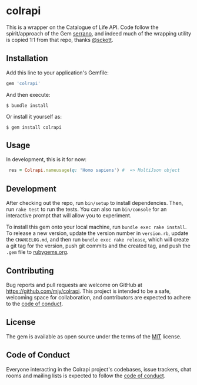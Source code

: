 # colrapi

This is a wrapper on the Catalogue of Life API. Code follow the spirit/approach of the Gem [serrano](https://github.com/sckott/serrano), and indeed much of the wrapping utility is copied 1:1 from that repo, thanks [@sckott](https://github.com/sckott).

## Installation

Add this line to your application's Gemfile:

```ruby
gem 'colrapi'
```

And then execute:

    $ bundle install

Or install it yourself as:

    $ gem install colrapi

## Usage

In development, this is it for now:
```ruby
 res = Colrapi.nameusage(q: 'Homo sapiens') #  => MultiJson object
```

## Development

After checking out the repo, run `bin/setup` to install dependencies. Then, run `rake test` to run the tests. You can also run `bin/console` for an interactive prompt that will allow you to experiment.

To install this gem onto your local machine, run `bundle exec rake install`. To release a new version, update the version number in `version.rb`, update the `CHANGELOG.md`, and then run `bundle exec rake release`, which will create a git tag for the version, push git commits and the created tag, and push the `.gem` file to [rubygems.org](https://rubygems.org).

## Contributing

Bug reports and pull requests are welcome on GitHub at https://github.com/mjy/colrapi. This project is intended to be a safe, welcoming space for collaboration, and contributors are expected to adhere to the [code of conduct](https://github.com/species_file_group/colrapi/blob/main/CODE_OF_CONDUCT.md).

## License

The gem is available as open source under the terms of the [MIT](https://opensource.org/licenses/MIT) license.

## Code of Conduct

Everyone interacting in the Colrapi project's codebases, issue trackers, chat rooms and mailing lists is expected to follow the [code of conduct](https://github.com/species_file_group/colrapi/blob/main/CODE_OF_CONDUCT.md).
